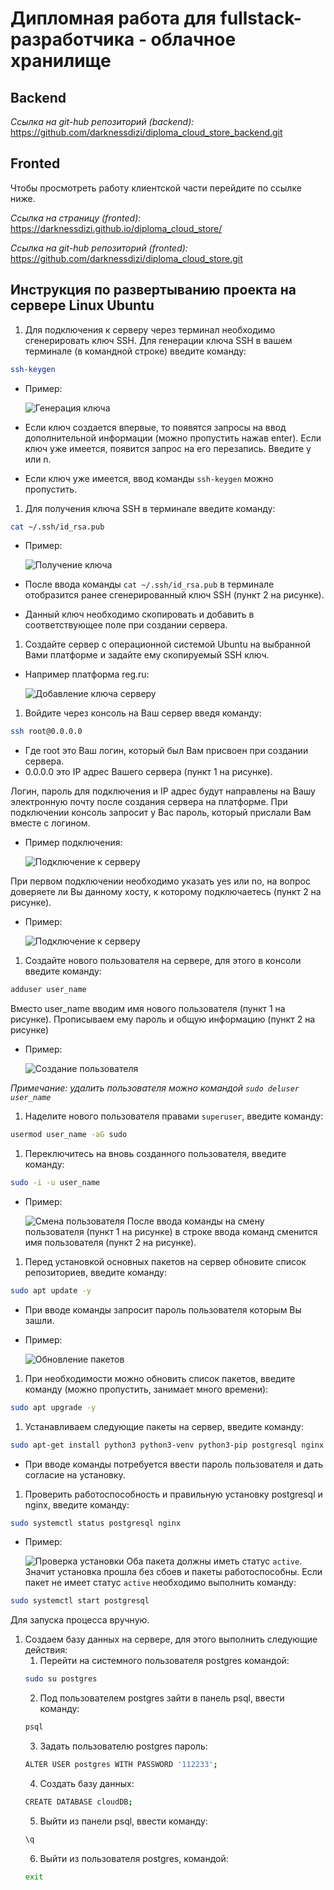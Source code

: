 Дипломная работа для fullstack-разработчика - облачное хранилище
===

## Backend

*Ссылка на git-hub репозиторий (backend):* https://github.com/darknessdizi/diploma_cloud_store_backend.git

## Fronted

Чтобы просмотреть работу клиентской части перейдите по ссылке ниже.

*Ссылка на страницу (fronted):* https://darknessdizi.github.io/diploma_cloud_store/

*Ссылка на git-hub репозиторий (fronted):* https://github.com/darknessdizi/diploma_cloud_store.git

## Инструкция по развертыванию проекта на сервере Linux Ubuntu

1. Для подключения к серверу через терминал необходимо сгенерировать ключ SSH. Для генерации ключа SSH в вашем терминале (в командной строке) введите команду: 
```bash
ssh-keygen
```
- Пример:

   ![Генерация ключа](/pic/ssh.png)
- Если ключ создается впервые, то появятся запросы на ввод дополнительной информации (можно пропустить нажав enter).
Если ключ уже имеется, появится запрос на его перезапись. Введите y или n.
- Если ключ уже имеется, ввод команды `ssh-keygen` можно пропустить.


1. Для получения ключа SSH в терминале введите команду:
```bash
cat ~/.ssh/id_rsa.pub
```
- Пример:

   ![Получение ключа](/pic/ssh-key.png)
- После ввода команды `cat ~/.ssh/id_rsa.pub` в терминале отобразится ранее сгенерированный ключ SSH (пункт 2 на рисунке).
- Данный ключ необходимо скопировать и добавить в соответствующее поле при создании сервера.

1. Создайте сервер с операционной системой Ubuntu на выбранной Вами платформе и задайте ему скопируемый SSH ключ.
- Например платформа reg.ru:

   ![Добавление ключа серверу](/pic/server-ssh-key.png)

1. Войдите через консоль на Ваш сервер введя команду:
```bash
ssh root@0.0.0.0
```
- Где root это Ваш логин, который был Вам присвоен при создании сервера. 
- 0.0.0.0 это IP адрес Вашего сервера (пункт 1 на рисунке).

Логин, пароль для подключения и IP адрес будут направлены на Вашу электронную почту после создания сервера на платформе. При подключении консоль запросит у Вас пароль, который прислали Вам вместе с логином.
- Пример подключения:

  ![Подключение к серверу](/pic/connection2.png)

При первом подключении необходимо указать yes или no, на вопрос доверяете ли Вы данному хосту, к которому подключаетесь (пункт 2 на рисунке).

- Пример:

  ![Подключение к серверу](/pic/connection.png)

1. Создайте нового пользователя на сервере, для этого в консоли введите команду:
```bash
adduser user_name
```
Вместо user_name вводим имя нового пользователя (пункт 1 на рисунке). Прописываем ему пароль и общую информацию (пункт 2 на рисунке)
- Пример:

  ![Создание пользователя](/pic/superuser.png)

*Примечание: удалить пользователя можно командой `sudo deluser user_name`*

1. Наделите нового пользователя правами `superuser`, введите команду:
```bash
usermod user_name -aG sudo
```
1. Переключитесь на вновь созданного пользователя, введите команду:
```bash
sudo -i -u user_name
```
- Пример:

  ![Смена пользователя](/pic/replacement.png)
После ввода команды на смену пользователя (пункт 1 на рисунке) в строке ввода команд сменится имя пользователя (пункт 2 на рисунке).

1. Перед установкой основных пакетов на сервер обновите список репозиториев, введите команду:
```bash
sudo apt update -y
```
- При вводе команды запросит пароль пользователя которым Вы зашли.
- Пример:

  ![Обновление пакетов](/pic/update.png)

1. При необходимости можно обновить список пакетов, введите команду (можно пропустить, занимает много времени):
```bash
sudo apt upgrade -y
```

1.  Устанавливаем следующие пакеты на сервер, введите команду:
```bash
sudo apt-get install python3 python3-venv python3-pip postgresql nginx
```
- При вводе команды потребуется ввести пароль пользователя и дать согласие на установку.

1.  Проверить работоспособность и правильную установку postgresql и nginx, введите команду:
```bash
sudo systemctl status postgresql nginx
```
- Пример:

  ![Проверка установки](/pic/postgresql.png)
Оба пакета должны иметь статус `active`. Значит установка прошла без сбоев и пакеты работоспособны. Если пакет не имеет статус `active` необходимо выполнить команду:
```bash
sudo systemctl start postgresql
```
Для запуска процесса вручную.

1.   Создаем базу данных на сервере, для этого выполнить следующие действия:
     1. Перейти на системного пользователя postgres командой:
      ```bash
      sudo su postgres
      ```
      2. Под пользователем postgres зайти в панель psql, ввести команду:
      ```bash
      psql
      ```
      3. Задать пользователю postgres пароль:
      ```bash
      ALTER USER postgres WITH PASSWORD '112233';
      ```
      4. Создать базу данных:
      ```bash
      CREATE DATABASE cloudDB;
      ```
      5. Выйти из панели psql, ввести команду:
      ```bash
      \q
      ``` 
      6. Выйти из пользователя postgres, командой:
      ```bash
      exit
      ```
